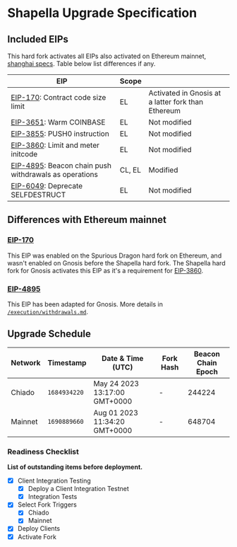 # Shapella Upgrade Specification

## Included EIPs

This hard fork activates all EIPs also activated on Ethereum mainnet, [shanghai specs](https://github.com/ethereum/execution-specs/blob/master/network-upgrades/mainnet-upgrades/shanghai.md).
Table below list differences if any.

| EIP | Scope |  |
| - | - | - |
| [EIP-170](https://eips.ethereum.org/EIPS/eip-170): Contract code size limit | EL | Activated in Gnosis at a latter fork than Ethereum
| [EIP-3651](https://eips.ethereum.org/EIPS/eip-3651): Warm COINBASE | EL | Not modified
| [EIP-3855](https://eips.ethereum.org/EIPS/eip-3855): PUSH0 instruction | EL | Not modified
| [EIP-3860](https://eips.ethereum.org/EIPS/eip-3860): Limit and meter initcode | EL | Not modified
| [EIP-4895](https://eips.ethereum.org/EIPS/eip-4895): Beacon chain push withdrawals as operations | CL, EL | Modified
| [EIP-6049](https://eips.ethereum.org/EIPS/eip-6049): Deprecate SELFDESTRUCT | EL | Not modified

## Differences with Ethereum mainnet

### [EIP-170](https://eips.ethereum.org/EIPS/eip-170)

This EIP was enabled on the Spurious Dragon hard fork on Ethereum, and wasn't enabled on Gnosis before the Shapella hard fork. The Shapella hard fork for Gnosis activates this EIP as it's a requirement for [EIP-3860](https://eips.ethereum.org/EIPS/eip-3860).

### [EIP-4895](https://eips.ethereum.org/EIPS/eip-4895)

This EIP has been adapted for Gnosis. More details in [`/execution/withdrawals.md`](../execution/withdrawals.md).

## Upgrade Schedule

| Network | Timestamp    | Date & Time (UTC)             | Fork Hash | Beacon Chain Epoch |
| ------- | ------------ | ----------------------------- | --------- | ------------------ |
| Chiado  | `1684934220` | May 24 2023 13:17:00 GMT+0000 | -         | 244224             |
| Mainnet | `1690889660` | Aug 01 2023 11:34:20 GMT+0000 | -         | 648704             |

### Readiness Checklist

**List of outstanding items before deployment.**

- [x] Client Integration Testing
  - [x] Deploy a Client Integration Testnet
  - [x] Integration Tests
- [x] Select Fork Triggers
  - [x] Chiado
  - [x] Mainnet
- [x] Deploy Clients
- [x] Activate Fork
